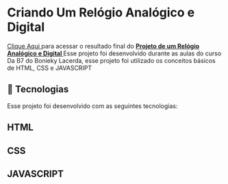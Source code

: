 # Criando Um Relógio Analógico e Digital
<a href="https://euchristianferreira.github.io/Relogio-analogico-e-digital" target="_blank">Clique Aqui </a>
para acessar o resultado final do <b><a href="https://euchristianferreira.github.io/Relogio-analogico-e-digital" target="_blank">Projeto de um Relógio Analógico e Digital </a> </b>
Esse projeto foi desenvolvido durante as aulas do curso Da B7 do Bonieky Lacerda, esse projeto foi utilizado os conceitos básicos de HTML, CSS e JAVASCRIPT

## 🚀 Tecnologias

<p> Esse projeto foi desenvolvido com as seguintes tecnologias: </p>

## HTML
## CSS
## JAVASCRIPT

